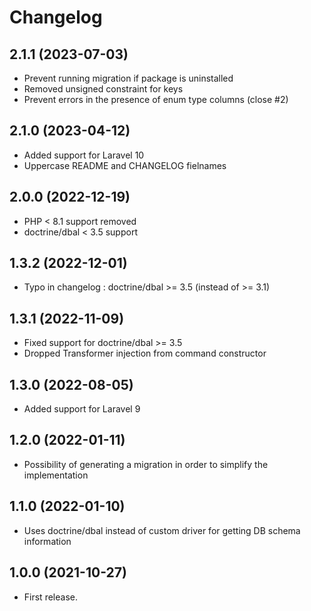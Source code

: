 Changelog
=========

2.1.1 (2023-07-03)
------------------

- Prevent running migration if package is uninstalled
- Removed unsigned constraint for keys
- Prevent errors in the presence of enum type columns (close #2)


2.1.0 (2023-04-12)
------------------

- Added support for Laravel 10
- Uppercase README and CHANGELOG fielnames


2.0.0 (2022-12-19)
------------------

- PHP < 8.1 support removed
- doctrine/dbal < 3.5 support


1.3.2 (2022-12-01)
------------------

- Typo in changelog : doctrine/dbal >= 3.5 (instead of >= 3.1)


1.3.1 (2022-11-09)
------------------

- Fixed support for doctrine/dbal >= 3.5
- Dropped Transformer injection from command constructor


1.3.0 (2022-08-05)
------------------

- Added support for Laravel 9


1.2.0 (2022-01-11)
------------------

- Possibility of generating a migration in order to simplify the implementation


1.1.0 (2022-01-10)
------------------

- Uses doctrine/dbal instead of custom driver for getting DB schema information


1.0.0 (2021-10-27)
------------------

- First release.
